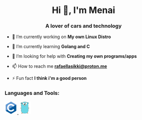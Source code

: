 <h1 align="center">Hi 👋, I'm Menai</h1>
<h3 align="center">A lover of cars and technology</h3>

- 🔭 I’m currently working on **My own Linux Distro**

- 🌱 I’m currently learning **Golang and C**

- 🤝 I’m looking for help with **Creating my own programs/apps**

- 📫 How to reach me **rafaellasikki@proton.me**

- ⚡ Fun fact **I think i'm a good person**


<h3 align="left">Languages and Tools:</h3>
<p align="left"> <a href="https://www.cprogramming.com/" target="_blank" rel="noreferrer"> <img src="https://raw.githubusercontent.com/devicons/devicon/master/icons/c/c-original.svg" alt="c" width="40" height="40"/> </a> <a href="https://golang.org" target="_blank" rel="noreferrer"> <img src="https://raw.githubusercontent.com/devicons/devicon/master/icons/go/go-original.svg" alt="go" width="40" height="40"/> </a> </p>
